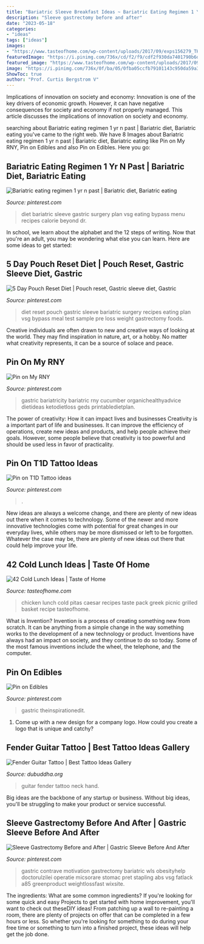 ```yaml
---
title: "Bariatric Sleeve Breakfast Ideas ~ Bariatric Eating Regimen 1 Yr N Past"
description: "Sleeve gastrectomy before and after"
date: "2023-05-18"
categories:
- "ideas"
tags: ["ideas"]
images:
- "https://www.tasteofhome.com/wp-content/uploads/2017/09/exps156279_THHC2377560B02_27_8b_WEB.jpg"
featuredImage: "https://i.pinimg.com/736x/cd/f2/f9/cdf2f930da7401790b6d70f90af97c88--diet.jpg"
featured_image: "https://www.tasteofhome.com/wp-content/uploads/2017/09/exps156279_THHC2377560B02_27_8b_WEB.jpg"
image: "https://i.pinimg.com/736x/0f/ba/05/0fba05ccfb79101143c950da59a322f3.jpg"
ShowToc: true
author: "Prof. Curtis Bergstrom V"
---
```



Implications of innovation on society and economy:
Innovation is one of the key drivers of economic growth. However, it can have negative consequences for society and economy if not properly managed. This article discusses the implications of innovation on society and economy.

	

		
searching about Bariatric eating regimen 1 yr n past | Bariatric diet, Bariatric eating you've came to the right web. We have 8 Images about Bariatric eating regimen 1 yr n past | Bariatric diet, Bariatric eating like Pin on My RNY, Pin on Edibles and also Pin on Edibles. Here you go:
		
    
## Bariatric Eating Regimen 1 Yr N Past | Bariatric Diet, Bariatric Eating

<img loading=lazy src="https://i.pinimg.com/originals/79/fc/09/79fc0938768c6c26a39f4cbbec630411.jpg" onerror="this.onerror=null;this.src='https://tse4.mm.bing.net/th?id=OIP.gDxdMht9N3JbIHCajOL5TAHaNL&amp;pid=15.1';" alt="Bariatric eating regimen 1 yr n past | Bariatric diet, Bariatric eating">

_Source: pinterest.com_

>diet bariatric sleeve gastric surgery plan vsg eating bypass menu recipes calorie beyond dr. 

	

In school, we learn about the alphabet and the 12 steps of writing. Now that you're an adult, you may be wondering what else you can learn. Here are some ideas to get started: 

    
## 5 Day Pouch Reset Diet | Pouch Reset, Gastric Sleeve Diet, Gastric

<img loading=lazy src="https://i.pinimg.com/736x/cd/f2/f9/cdf2f930da7401790b6d70f90af97c88--diet.jpg" onerror="this.onerror=null;this.src='https://tse3.mm.bing.net/th?id=OIP.j9B4hLuREQ7fqt4f1ZPd8wHaHa&amp;pid=15.1';" alt="5 Day Pouch Reset Diet | Pouch reset, Gastric sleeve diet, Gastric">

_Source: pinterest.com_

>diet reset pouch gastric sleeve bariatric surgery recipes eating plan vsg bypass meal test sample pre loss weight gastrectomy foods. 

	

Creative individuals are often drawn to new and creative ways of looking at the world. They may find inspiration in nature, art, or a hobby. No matter what creativity represents, it can be a source of solace and peace.

    
## Pin On My RNY

<img loading=lazy src="https://i.pinimg.com/736x/13/4d/f9/134df900fc1069275a355e41bb430f5e.jpg" onerror="this.onerror=null;this.src='https://tse2.mm.bing.net/th?id=OIP.s8f5OfJyTK8SlJQbcR9fOQAAAA&amp;pid=15.1';" alt="Pin on My RNY">

_Source: pinterest.com_

>gastric bariatricity bariatric rny cucumber organichealthyadvice dietideas ketodietloss geds printabledietplan. 

	

The power of creativity: How it can impact lives and businesses
Creativity is a important part of life and businesses. It can improve the efficiency of operations, create new ideas and products, and help people achieve their goals. However, some people believe that creativity is too powerful and should be used less in favor of practicality.

    
## Pin On T1D Tattoo Ideas

<img loading=lazy src="https://i.pinimg.com/originals/4f/31/df/4f31dfd15cccd1161ee6657bc19fac74.jpg" onerror="this.onerror=null;this.src='https://tse3.mm.bing.net/th?id=OIP.Fy7pay7o7KmRfudBoCawtwHaLW&amp;pid=15.1';" alt="Pin on T1D Tattoo ideas">

_Source: pinterest.com_

>. 

	

New ideas are always a welcome change, and there are plenty of new ideas out there when it comes to technology. Some of the newer and more innovative technologies come with potential for great changes in our everyday lives, while others may be more dismissed or left to be forgotten. Whatever the case may be, there are plenty of new ideas out there that could help improve your life.

    
## 42 Cold Lunch Ideas | Taste Of Home

<img loading=lazy src="https://www.tasteofhome.com/wp-content/uploads/2017/09/exps156279_THHC2377560B02_27_8b_WEB.jpg" onerror="this.onerror=null;this.src='https://tse3.mm.bing.net/th?id=OIP.ZZgOEDmVqvBmr3VJjF6dmgHaHa&amp;pid=15.1';" alt="42 Cold Lunch Ideas | Taste of Home">

_Source: tasteofhome.com_

>chicken lunch cold pitas caesar recipes taste pack greek picnic grilled basket recipe tasteofhome. 

	

What is Invention?
Invention is a process of creating something new from scratch. It can be anything from a simple change in the way something works to the development of a new technology or product. Inventions have always had an impact on society, and they continue to do so today. Some of the most famous inventions include the wheel, the telephone, and the computer.

    
## Pin On Edibles

<img loading=lazy src="https://i.pinimg.com/736x/0f/ba/05/0fba05ccfb79101143c950da59a322f3.jpg" onerror="this.onerror=null;this.src='https://tse2.mm.bing.net/th?id=OIP.gzKXueSFbs4dD48zve3BWAHaLG&amp;pid=15.1';" alt="Pin on Edibles">

_Source: pinterest.com_

>gastric theinspirationedit. 

	

1. Come up with a new design for a company logo. How could you create a logo that is unique and catchy?

    
## Fender Guitar Tattoo | Best Tattoo Ideas Gallery

<img loading=lazy src="http://www.dubuddha.org/wp-content/uploads/2015/11/Fender-Guitar-Tattoo-by-SEVEN-TATTOO.jpg" onerror="this.onerror=null;this.src='https://tse2.mm.bing.net/th?id=OIP.H3Do_EI3Sp8T4eOeQOJsGQHaJQ&amp;pid=15.1';" alt="Fender Guitar Tattoo | Best Tattoo Ideas Gallery">

_Source: dubuddha.org_

>guitar fender tattoo neck hand. 

	

Big ideas are the backbone of any startup or business. Without big ideas, you'll be struggling to make your product or service successful.

    
## Sleeve Gastrectomy Before And After | Gastric Sleeve Before And After

<img loading=lazy src="https://i.pinimg.com/564x/c3/cd/d6/c3cdd65c1c0960ac8d1a0ec288b3793a--sleeve-gastrectomy-motivational-pics.jpg" onerror="this.onerror=null;this.src='https://tse1.mm.bing.net/th?id=OIP.2VcxoNlY_grtVRvF6Al_LQHaHa&amp;pid=15.1';" alt="Sleeve Gastrectomy Before and After | Gastric Sleeve Before And After">

_Source: pinterest.com_

>gastric contrave motivation gastrectomy bariatric wls obesityhelp doctorulzilei operatie micsorare stomac pret stapling abs vsg fatlack a85 greenproduct weightlossfast wixsite. 

	

The ingredients: What are some common ingredients?
If you're looking for some quick and easy Projects to get started with home improvement, you'll want to check out theseDIY ideas! From patching up a wall to re-painting a room, there are plenty of projects on offer that can be completed in a few hours or less. So whether you're looking for something to do during your free time or something to turn into a finished project, these ideas will help get the job done.

